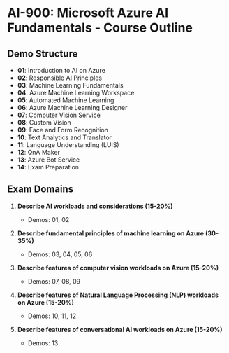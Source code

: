 # AI-900: Microsoft Azure AI Fundamentals - Course Outline

## Demo Structure

- **01**: Introduction to AI on Azure
- **02**: Responsible AI Principles
- **03**: Machine Learning Fundamentals
- **04**: Azure Machine Learning Workspace
- **05**: Automated Machine Learning
- **06**: Azure Machine Learning Designer
- **07**: Computer Vision Service
- **08**: Custom Vision
- **09**: Face and Form Recognition
- **10**: Text Analytics and Translator
- **11**: Language Understanding (LUIS)
- **12**: QnA Maker
- **13**: Azure Bot Service
- **14**: Exam Preparation

## Exam Domains

1. **Describe AI workloads and considerations (15-20%)**
   - Demos: 01, 02

2. **Describe fundamental principles of machine learning on Azure (30-35%)**
   - Demos: 03, 04, 05, 06

3. **Describe features of computer vision workloads on Azure (15-20%)**
   - Demos: 07, 08, 09

4. **Describe features of Natural Language Processing (NLP) workloads on Azure (15-20%)**
   - Demos: 10, 11, 12

5. **Describe features of conversational AI workloads on Azure (15-20%)**
   - Demos: 13 